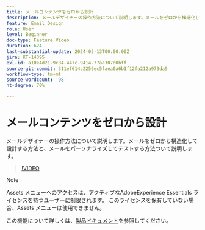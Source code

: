 ```yaml
---
title: メールコンテンツをゼロから設計
description: メールデザイナーの操作方法について説明します。メールをゼロから構造化して設計する方法と、メールをパーソナライズしてテストする方法ついて説明します。
feature: Email Design
role: User
level: Beginner
doc-type: Feature Video
duration: 624
last-substantial-update: 2024-02-13T00:00:00Z
jira: KT-14395
exl-id: a10e4d21-9c84-447c-9414-77aa307d0bff
source-git-commit: 311ef614c2256ec5faea0a6b1f12fa212a979da9
workflow-type: tm+mt
source-wordcount: '98'
ht-degree: 70%

---
```


# メールコンテンツをゼロから設計

メールデザイナーの操作方法について説明します。メールをゼロから構造化して設計する方法と、メールをパーソナライズしてテストする方法ついて説明します。

>[!VIDEO](https://video.tv.adobe.com/v/3425867/?learn=on)

>[!NOTE]
>
>Assets メニューへのアクセスは、アクティブなAdobeExperience Essentials ライセンスを持つユーザーに制限されます。 このライセンスを保有していない場合、Assets メニューは使用できません。

この機能について詳しくは、[製品ドキュメント](https://experienceleague.adobe.com/docs/campaign-web/v8/msg/email/create-email.html?lang=ja)を参照してください。
